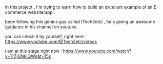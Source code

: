In this project , I'm trying to learn how to build an excellent example of an E-commerce website/app .

been following this genius guy called (Tech2etc) , he's giving an awesome guidance in his channel on youtube

you can check it by yourself, right here:
https://www.youtube.com/@Tech2etc/videos


i am at this stage right now :
https://www.youtube.com/watch?v=7rZjQNkIQWg&t=15s  


